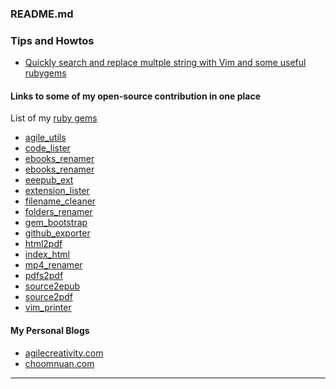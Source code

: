 ### README.md

### Tips and Howtos

- [Quickly search and replace multple string with Vim and some useful rubygems](articles/search-and-replace.md)

#### Links to some of my open-source contribution in one place

List of my [ruby gems](https://rubygems.org/profiles/agilecreativity#)

- [agile_utils][]
- [code_lister][]
- [ebooks_renamer][]
- [ebooks_renamer][]
- [eeepub_ext][]
- [extension_lister][]
- [filename_cleaner][]
- [folders_renamer][]
- [gem_bootstrap][]
- [github_exporter][]
- [html2pdf][]
- [index_html][]
- [mp4_renamer][]
- [pdfs2pdf][]
- [source2epub][]
- [source2pdf][]
- [vim_printer][]

#### My Personal Blogs

- [agilecreativity.com](http://agilecreativity.com)
- [choomnuan.com](http://choomnuan.com)

---

[agile_utils]: https://github.com/agilecreativity/agile_utils
[code_lister]: https://github.com/agilecreativity/code_lister
[ebooks_renamer]: https://github.com/agilecreativity/ebook_renamer
[ebooks_renamer]: https://github.com/agilecreativity/ebooks_renamer
[eeepub_ext]: https://github.com/agilecreativity/eeepub
[extension_lister]: https://github.com/agilecreativity/extension_lister
[filename_cleaner]: https://github.com/agilecreativity/filename_cleaner
[folders_renamer]: https://github.com/agilecreativity/folders_renamer
[gem_bootstrap]: https://github.com/agilecreativity/gem_bootstrap
[github_exporter]: https://github.com/agilecreativity/github_exporter
[html2pdf]: https://github.com/agilecreativity/html2pdf
[index_html]: https://github.com/agilecreativity/index_html
[mp4_renamer]: https://github.com/agilecreativity/mp4_renamer
[pdfs2pdf]: https://github.com/agilecreativity/pdfs2pdf
[source2epub]: https://github.com/agilecreativity/source2epub
[source2pdf]: https://github.com/agilecreativity/source2pdf
[vim_printer]: https://github.com/agilecreativity/vim_printer
